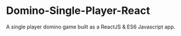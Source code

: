 # Domino-Single-Player-React
A single player domino game built as a ReactJS &amp; ES6 Javascript app.
